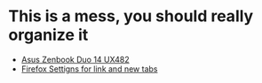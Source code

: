 # This is a mess, you should really organize it

- [Asus Zenbook Duo 14 UX482](https://www.google.com/search?tbm=vid&q=Asus+Zenbook+Duo+14+UX482&spell=1)
- [Firefox Settigns for link and new tabs](https://support.mozilla.org/en-US/questions/1258193)
